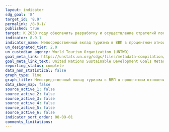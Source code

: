 ```yaml
---
layout: indicator
sdg_goal: '8'
target_id: '8.9'
permalink: /8-9-1/
published: true
target: К 2030 году обеспечить разработку и осуществление стратегий поощрения устойчивого туризма, который способствует созданию рабочих мест, развитию местной культуры и производству местной продукции
indicator: 8.9.1
indicator_name: Непосредственный вклад туризма в ВВП в процентном отношении к совокупному ВВП и по темпам роста
un_designated_tier: 2.0
un_custodian_agency: World Tourism Organization (UNTWO)
goal_meta_link: https://unstats.un.org/sdgs/files/metadata-compilation/Metadata-Goal-8.pdf
goal_meta_link_text: United Nations Sustainable Development Goals Metadata (PDF 526 KB)
reporting_status: complete
data_non_statistical: false
graph_type: line
graph_title: Непосредственный вклад туризма в ВВП в процентном отношении к совокупному ВВП и по темпам роста
data_show_map: false
source_active_1: false
source_active_2: false
source_active_3: false
source_active_4: false
source_active_5: false
source_active_6: false
indicator_sort_order: 08-09-01
comments_limitations: 
---
```

